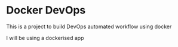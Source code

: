 # Docker DevOps

This is a project to build DevOps automated workflow using docker

I will be using a dockerised app